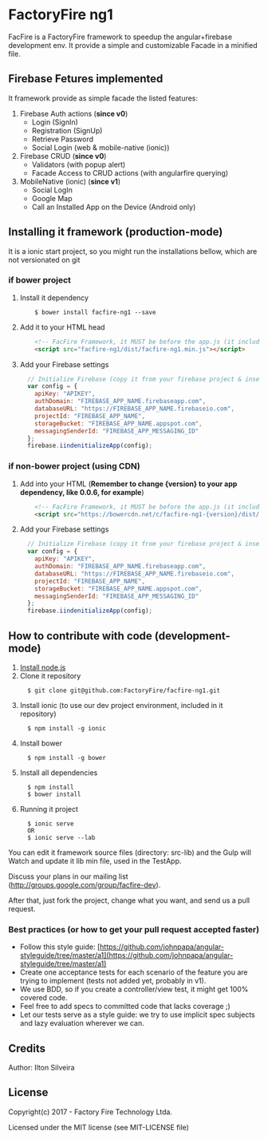 # FactoryFire ng1
FacFire is a FactoryFire framework to speedup the angular+firebase development env. It provide a simple and customizable Facade in a minified file.

## Firebase Fetures implemented
It framework provide as simple facade the listed features:

1. Firebase Auth actions (__since v0__)
    * Login (SignIn)
    * Registration (SignUp)
    * Retrieve Password
    * Social Login (web & mobile-native (ionic))
1. Firebase CRUD (__since v0__)
    * Validators (with popup alert)
    * Facade Access to CRUD actions (with angularfire querying)
1. MobileNative (ionic) (__since v1__)
    * Social LogIn
    * Google Map
    * Call an Installed App on the Device (Android only)

## Installing it framework (production-mode)
It is a ionic start project, so you might run the installations bellow, which are not versionated on git

### __if bower__ project

1. Install it dependency
    ```shell
        $ bower install facfire-ng1 --save
    ```

1. Add it to your HTML head
    ```html
        <!-- FacFire Framework, it MUST be before the app.js (it includes settings that might be overwrite -->
        <script src="facfire-ng1/dist/facfire-ng1.min.js"></script>
    ```

1. Add your Firebase settings
    ```javascript
      // Initialize Firebase (copy it from your firebase project & insert at the end of you app.js)
      var config = {
        apiKey: "APIKEY",
        authDomain: "FIREBASE_APP_NAME.firebaseapp.com",
        databaseURL: "https://FIREBASE_APP_NAME.firebaseio.com",
        projectId: "FIREBASE_APP_NAME",
        storageBucket: "FIREBASE_APP_NAME.appspot.com",
        messagingSenderId: "FIREBASE_APP_MESSAGING_ID"
      };
      firebase.iindenitializeApp(config);
    ```

### __if non-bower__ project (using CDN)

1. Add into your HTML (__Remember to change {version} to your app dependency, like 0.0.6, for example__)
    ```html
        <!-- FacFire Framework, it MUST be before the app.js (it includes settings that might be overwrite -->
        <script src="https://bowercdn.net/c/facfire-ng1-{version}/dist/facfire-ng1-min.js"></script>
    ```
    
1. Add your Firebase settings
    ```javascript
      // Initialize Firebase (copy it from your firebase project & insert at the end of you app.js)
      var config = {
        apiKey: "APIKEY",
        authDomain: "FIREBASE_APP_NAME.firebaseapp.com",
        databaseURL: "https://FIREBASE_APP_NAME.firebaseio.com",
        projectId: "FIREBASE_APP_NAME",
        storageBucket: "FIREBASE_APP_NAME.appspot.com",
        messagingSenderId: "FIREBASE_APP_MESSAGING_ID"
      };
      firebase.iindenitializeApp(config);
    ``` 

## How to contribute with code (development-mode)

1. [Install node.js](https://nodejs.org/en/download/package-manager/)
1. Clone it repository
    ```shell
      $ git clone git@github.com:FactoryFire/facfire-ng1.git
    ```
1. Install ionic (to use our dev project environment, included in it repository)
    ```shell
      $ npm install -g ionic
    ```
1. Install bower
    ```shel
      $ npm install -g bower
    ```
1. Install all dependencies
    ```shell
      $ npm install
      $ bower install
    ```
1. Running it project
    ```shell
      $ ionic serve
      OR
      $ ionic serve --lab
    ```
    
You can edit it framework source files (directory: src-lib) and the Gulp will Watch and update it lib min file, used in the TestApp.

Discuss your plans in our mailing list (http://groups.google.com/group/facfire-dev).

After that, just fork the project, change what you want, and send us a pull request.

### Best practices (or how to get your pull request accepted faster)

* Follow this style guide: [https://github.com/johnpapa/angular-styleguide/tree/master/a1](https://github.com/johnpapa/angular-styleguide/tree/master/a1)
* Create one acceptance tests for each scenario of the feature you are trying to implement (tests not added yet, probably in v1).
* We use BDD, so if you create a controller/view test, it might get 100% covered code.
* Feel free to add specs to committed code that lacks coverage ;)
* Let our tests serve as a style guide: we try to use implicit spec subjects and lazy evaluation wherever we can.

## Credits

Author: Ilton Silveira

## License

Copyright(c) 2017 - Factory Fire Technology Ltda. 

Licensed under the MIT license (see MIT-LICENSE file)